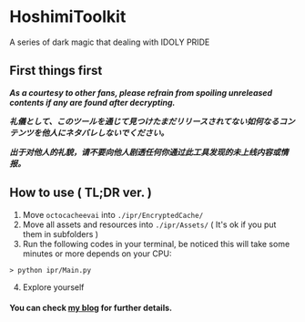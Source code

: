 # HoshimiToolkit
A series of dark magic that dealing with IDOLY PRIDE 

## First things first 
***As a courtesy to other fans, please refrain from spoiling unreleased contents if any are found after decrypting.***
  
***礼儀として、このツールを通じて見つけたまだリリースされてない如何なるコンテンツを他人にネタバレしないでください。***
  
***出于对他人的礼貌，请不要向他人剧透任何你通过此工具发现的未上线内容或情报。***
  
## How to use ( TL;DR ver. )
1. Move `octocacheevai` into `./ipr/EncryptedCache/` 
2. Move all assets and resources into `./ipr/Assets/` ( It's ok if you put them in subfolders )
3. Run the following codes in your terminal, be noticed this will take some minutes or more depends on your CPU: 
```
> python ipr/Main.py
```
4. Explore yourself 
  
#### You can check [my blog](https://malitsplus.blogspot.com/2021/09/idoly-pride-manifest.html) for further details. 
